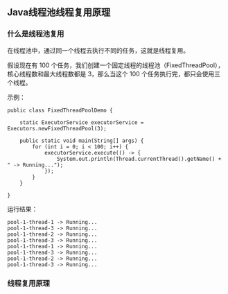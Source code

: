## Java线程池线程复用原理

### 什么是线程池复用

在线程池中，通过同一个线程去执行不同的任务，这就是线程复用。

假设现在有 100 个任务，我们创建一个固定线程的线程池（FixedThreadPool），核心线程数和最大线程数都是 3，那么当这个 100 个任务执行完，都只会使用三个线程。

示例：

```
public class FixedThreadPoolDemo {

    static ExecutorService executorService = Executors.newFixedThreadPool(3);

    public static void main(String[] args) {
        for (int i = 0; i < 100; i++) {
            executorService.execute(() -> {
                System.out.println(Thread.currentThread().getName() + " -> Running...");
            });
        }
    }

}
```

运行结果：
```
pool-1-thread-1 -> Running...
pool-1-thread-3 -> Running...
pool-1-thread-2 -> Running...
pool-1-thread-3 -> Running...
pool-1-thread-1 -> Running...
pool-1-thread-3 -> Running...
pool-1-thread-2 -> Running...
pool-1-thread-3 -> Running...
```

### 线程复用原理
